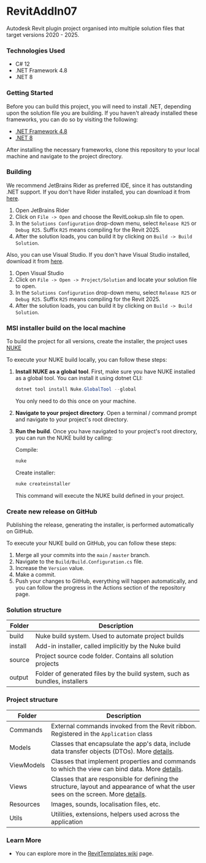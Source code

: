# RevitAddIn07

Autodesk Revit plugin project organised into multiple solution files that target versions 2020 - 2025.

### Technologies Used

* C# 12
* .NET Framework 4.8
* .NET 8

### Getting Started

Before you can build this project, you will need to install .NET, depending upon the solution file you are building. If you haven't already installed these
frameworks, you can do so by visiting the following:

* [.NET Framework 4.8](https://dotnet.microsoft.com/download/dotnet-framework/net48)
* [.NET 8](https://dotnet.microsoft.com/en-us/download/dotnet)

After installing the necessary frameworks, clone this repository to your local machine and navigate to the project directory.

### Building

We recommend JetBrains Rider as preferred IDE, since it has outstanding .NET support. If you don't have Rider installed, you can download it
from [here](https://www.jetbrains.com/rider/).

1. Open JetBrains Rider
2. Click on `File -> Open` and choose the RevitLookup.sln file to open.
3. In the `Solutions Configuration` drop-down menu, select `Release R25` or `Debug R25`. Suffix `R25` means compiling for the Revit 2025.
4. After the solution loads, you can build it by clicking on `Build -> Build Solution`.

Also, you can use Visual Studio. If you don't have Visual Studio installed, download it from [here](https://visualstudio.microsoft.com/downloads/).

1. Open Visual Studio
2. Click on `File -> Open -> Project/Solution` and locate your solution file to open.
3. In the `Solutions Configuration` drop-down menu, select `Release R25` or `Debug R25`. Suffix `R25` means compiling for the Revit 2025.
4. After the solution loads, you can build it by clicking on `Build -> Build Solution`.

### MSI installer build on the local machine

To build the project for all versions, create the installer, the project uses [NUKE](https://github.com/nuke-build/nuke)

To execute your NUKE build locally, you can follow these steps:

1. **Install NUKE as a global tool**. First, make sure you have NUKE installed as a global tool. You can install it using dotnet CLI:

    ```powershell
    dotnet tool install Nuke.GlobalTool --global
    ```

   You only need to do this once on your machine.

2. **Navigate to your project directory**. Open a terminal / command prompt and navigate to your project's root directory.
3. **Run the build**. Once you have navigated to your project's root directory, you can run the NUKE build by calling:

   Compile:
   ```powershell
   nuke
   ```

   Create installer:
   ```powershell
   nuke createinstaller
   ```

   This command will execute the NUKE build defined in your project.

### Create new release on GitHub

Publishing the release, generating the installer, is performed automatically on GitHub.

To execute your NUKE build on GitHub, you can follow these steps:

1. Merge all your commits into the `main` / `master` branch.
2. Navigate to the `Build/Build.Configuration.cs` file.
3. Increase the `Version` value.
4. Make a commit.
5. Push your changes to GitHub, everything will happen automatically, and you can follow the progress in the Actions section of the repository page.

### Solution structure

| Folder  | Description                                                                |
|---------|----------------------------------------------------------------------------|
| build   | Nuke build system. Used to automate project builds                         |
| install | Add-in installer, called implicitly by the Nuke build                      |
| source  | Project source code folder. Contains all solution projects                 |
| output  | Folder of generated files by the build system, such as bundles, installers |

### Project structure

| Folder     | Description                                                                                                                                                                                          |
|------------|------------------------------------------------------------------------------------------------------------------------------------------------------------------------------------------------------|
| Commands   | External commands invoked from the Revit ribbon. Registered in the `Application` class                                                                                                               |
| Models     | Classes that encapsulate the app's data, include data transfer objects (DTOs). More [details](https://learn.microsoft.com/en-us/dotnet/architecture/maui/mvvm).                                      |
| ViewModels | Classes that implement properties and commands to which the view can bind data. More [details](https://learn.microsoft.com/en-us/dotnet/architecture/maui/mvvm).                                     |
| Views      | Classes that are responsible for defining the structure, layout and appearance of what the user sees on the screen. More [details](https://learn.microsoft.com/en-us/dotnet/architecture/maui/mvvm). |
| Resources  | Images, sounds, localisation files, etc.                                                                                                                                                             |
| Utils      | Utilities, extensions, helpers used across the application                                                                                                                                           |

### Learn More

* You can explore more in the [RevitTemplates wiki](https://github.com/Nice3point/RevitTemplates/wiki) page.